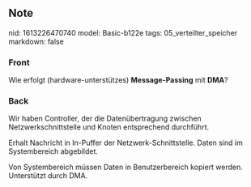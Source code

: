 ## Note
nid: 1613226470740
model: Basic-b122e
tags: 05_verteilter_speicher
markdown: false

### Front
Wie erfolgt (hardware-unterstützes) <b>Message-Passing</b> mit
<b>DMA</b>?

### Back
Wir haben Controller, der die Datenübertragung zwischen Netzwerkschnittstelle und Knoten entsprechend durchführt.

Erhalt Nachricht in In-Puffer der Netzwerk-Schnittstelle. Daten sind im Systembereich abgebildet.

Von Systembereich müssen Daten in Benutzerbereich kopiert werden. Unterstützt durch DMA.

